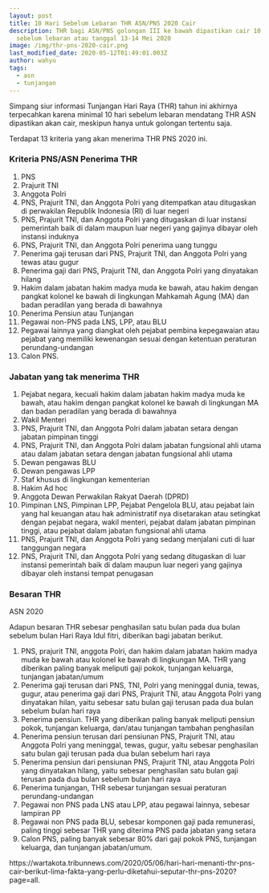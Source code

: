```yaml
---
layout: post
title: 10 Hari Sebelum Lebaran THR ASN/PNS 2020 Cair
description: THR bagi ASN/PNS golongan III ke bawah dipastikan cair 10 hari
  sebelum lebaran atau tanggal 13-14 Mei 2020
image: /img/thr-pns-2020-cair.png
last_modified_date: 2020-05-12T01:49:01.003Z
author: wahyu
tags:
  - asn
  - tunjangan
---
```

Simpang siur informasi Tunjangan Hari Raya (THR) tahun ini akhirnya terpecahkan karena minimal 10 hari sebelum lebaran mendatang THR ASN dipastikan akan cair, meskipun hanya untuk golongan tertentu saja.

Terdapat 13 kriteria yang akan menerima THR PNS 2020 ini.
### Kriteria PNS/ASN Penerima THR
1. PNS
2. Prajurit TNI
3. Anggota Polri
4. PNS, Prajurit TNI, dan Anggota Polri yang ditempatkan atau ditugaskan di perwakilan Republik Indonesia (RI) di luar negeri
5. PNS, Prajurit TNI, dan Anggota Polri yang ditugaskan di luar instansi pemerintah baik di dalam maupun luar negeri yang gajinya dibayar oleh instansi induknya
6. PNS, Prajurit TNI, dan Anggota Polri penerima uang tunggu
7. Penerima gaji terusan dari PNS, Prajurit TNI, dan Anggota Polri yang tewas atau gugur
8. Penerima gaji dari PNS, Prajurit TNI, dan Anggota Polri yang dinyatakan hilang
9. Hakim dalam jabatan hakim madya muda ke bawah, atau hakim dengan pangkat kolonel ke bawah di lingkungan Mahkamah Agung (MA) dan badan peradilan yang berada di bawahnya
10. Penerima Pensiun atau Tunjangan
11. Pegawai non-PNS pada LNS, LPP, atau BLU
12. Pegawai lainnya yang diangkat oleh pejabat pembina kepegawaian atau pejabat yang memiliki kewenangan sesuai dengan ketentuan peraturan perundang-undangan
13. Calon PNS.

### Jabatan yang tak menerima THR
1. Pejabat negara, kecuali hakim dalam jabatan hakim madya muda ke bawah, atau hakim dengan pangkat kolonel ke bawah di lingkungan MA dan badan peradilan yang berada di bawahnya
2. Wakil Menteri
3. PNS, Prajurit TNI, dan Anggota Polri dalam jabatan setara dengan jabatan pimpinan tinggi
4. PNS, Prajurit TNI, dan Anggota Polri dalam jabatan fungsional ahli utama atau dalam jabatan setara dengan jabatan fungsional ahli utama
5. Dewan pengawas BLU
6. Dewan pengawas LPP
7. Staf khusus di lingkungan kementerian
8. Hakim Ad hoc
9. Anggota Dewan Perwakilan Rakyat Daerah (DPRD)
10. Pimpinan LNS, Pimpinan LPP, Pejabat Pengelola BLU, atau pejabat lain yang hal keuangan atau hak administratif nya disetarakan atau setingkat dengan pejabat negara, wakil menteri, pejabat dalam jabatan pimpinan tinggi, atau pejabat dalam jabatan fungsional ahli utama
11. PNS, Prajurit TNI, dan Anggota Polri yang sedang menjalani cuti di luar tanggungan negara
12. PNS, Prajurit TNI, dan Anggota Polri yang sedang ditugaskan di luar instansi pemerintah baik di dalam maupun luar negeri yang gajinya dibayar oleh instansi tempat penugasan


### Besaran THR ASN 2020
Adapun besaran THR sebesar penghasilan satu bulan pada dua bulan sebelum bulan Hari Raya Idul fitri, diberikan bagi jabatan berikut.

1. PNS, prajurit TNI, anggota Polri, dan hakim dalam jabatan hakim madya muda ke bawah atau kolonel ke bawah di lingkungan MA. THR yang diberikan paling banyak meliputi gaji pokok, tunjangan keluarga, tunjangan jabatan/umum
2. Penerima gaji terusan dari PNS, TNI, Polri yang meninggal dunia, tewas, gugur, atau penerima gaji dari PNS, Prajurit TNI, atau Anggota Polri yang dinyatakan hilan, yaitu sebesar satu bulan gaji terusan pada dua bulan sebelum bulan hari raya
3. Penerima pensiun. THR yang diberikan paling banyak meliputi pensiun pokok, tunjangan keluarga, dan/atau tunjangan tambahan penghasilan
4. Penerima pensiun terusan dari pensiunan PNS, Prajurit TNI, atau Anggota Polri yang meninggal, tewas, gugur, yaitu sebesar penghasilan satu bulan gaji terusan pada dua bulan sebelum hari raya
5. Penerima pensiun dari pensiunan PNS, Prajurit TNI, atau Anggota Polri yang dinyatakan hilang, yaitu sebesar penghasilan satu bulan gaji terusan pada dua bulan sebelum bulan hari raya
6. Penerima tunjangan, THR sebesar tunjangan sesuai peraturan perundang-undangan
7. Pegawai non PNS pada LNS atau LPP, atau pegawai lainnya, sebesar lampiran PP
8. Pegawai non PNS pada BLU, sebesar komponen gaji pada remunerasi, paling tinggi sebesar THR yang diterima PNS pada jabatan yang setara
9. Calon PNS, paling banyak sebesar 80% dari gaji pokok PNS, tunjangan keluarga, dan tunjangan jabatan/umum.

<div class="sumber">https://wartakota.tribunnews.com/2020/05/06/hari-hari-menanti-thr-pns-cair-berikut-lima-fakta-yang-perlu-diketahui-seputar-thr-pns-2020?page=all. </div>